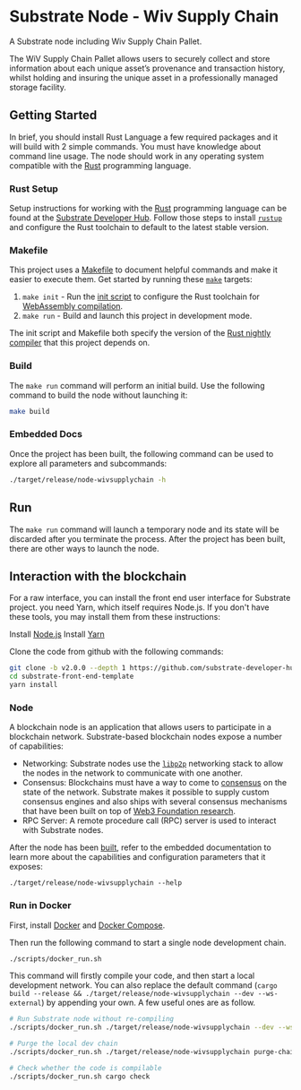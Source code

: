 # Substrate Node - Wiv Supply Chain

A Substrate node including Wiv Supply Chain Pallet.

The WiV Supply Chain Pallet allows users to securely collect and store information about each unique asset’s provenance and transaction history, whilst holding and insuring the unique asset in a professionally managed storage facility.


## Getting Started

In brief, you should install Rust Language a few required packages and it will build with 2 simple commands.
You must have knowledge about command line usage.
The node should work in any operating system compatible with the [Rust](https://www.rust-lang.org/) programming language.

### Rust Setup

Setup instructions for working with the [Rust](https://www.rust-lang.org/) programming language can
be found at the
[Substrate Developer Hub](https://substrate.dev/docs/en/knowledgebase/getting-started). Follow those
steps to install [`rustup`](https://rustup.rs/) and configure the Rust toolchain to default to the
latest stable version.

### Makefile

This project uses a [Makefile](Makefile) to document helpful commands and make it easier to execute
them. Get started by running these [`make`](https://www.gnu.org/software/make/manual/make.html)
targets:

1. `make init` - Run the [init script](scripts/init.sh) to configure the Rust toolchain for
   [WebAssembly compilation](https://substrate.dev/docs/en/knowledgebase/getting-started/#webassembly-compilation).
1. `make run` - Build and launch this project in development mode.

The init script and Makefile both specify the version of the
[Rust nightly compiler](https://substrate.dev/docs/en/knowledgebase/getting-started/#rust-nightly-toolchain)
that this project depends on.

### Build

The `make run` command will perform an initial build. Use the following command to build the node
without launching it:

```sh
make build
```

### Embedded Docs

Once the project has been built, the following command can be used to explore all parameters and
subcommands:

```sh
./target/release/node-wivsupplychain -h
```

## Run

The `make run` command will launch a temporary node and its state will be discarded after you
terminate the process. After the project has been built, there are other ways to launch the node.

## Interaction with the blockchain
For a raw interface, you can install the front end user interface for Substrate project.
you need Yarn, which itself requires Node.js. If you don't have these tools, you may install them from these instructions:

Install [Node.js](https://nodejs.org/en/download/)
Install [Yarn](https://yarnpkg.com/lang/en/docs/install/)

Clone the code from github with the following commands:
```sh
git clone -b v2.0.0 --depth 1 https://github.com/substrate-developer-hub/substrate-front-end-template
cd substrate-front-end-template
yarn install
```

### Node

A blockchain node is an application that allows users to participate in a blockchain network.
Substrate-based blockchain nodes expose a number of capabilities:

-   Networking: Substrate nodes use the [`libp2p`](https://libp2p.io/) networking stack to allow the
    nodes in the network to communicate with one another.
-   Consensus: Blockchains must have a way to come to
    [consensus](https://substrate.dev/docs/en/knowledgebase/advanced/consensus) on the state of the
    network. Substrate makes it possible to supply custom consensus engines and also ships with
    several consensus mechanisms that have been built on top of
    [Web3 Foundation research](https://research.web3.foundation/en/latest/polkadot/NPoS/index.html).
-   RPC Server: A remote procedure call (RPC) server is used to interact with Substrate nodes.

After the node has been [built](#build), refer to the embedded documentation to learn more about the
capabilities and configuration parameters that it exposes:

```shell
./target/release/node-wivsupplychain --help
```

### Run in Docker

First, install [Docker](https://docs.docker.com/get-docker/) and
[Docker Compose](https://docs.docker.com/compose/install/).

Then run the following command to start a single node development chain.

```bash
./scripts/docker_run.sh
```

This command will firstly compile your code, and then start a local development network. You can
also replace the default command (`cargo build --release && ./target/release/node-wivsupplychain --dev --ws-external`)
by appending your own. A few useful ones are as follow.

```bash
# Run Substrate node without re-compiling
./scripts/docker_run.sh ./target/release/node-wivsupplychain --dev --ws-external

# Purge the local dev chain
./scripts/docker_run.sh ./target/release/node-wivsupplychain purge-chain --dev

# Check whether the code is compilable
./scripts/docker_run.sh cargo check
```
